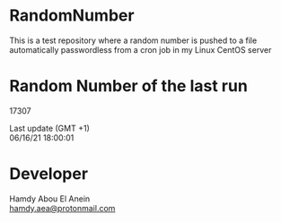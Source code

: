 # RandomNumber    
This is a test repository where a random number is pushed to a file automatically passwordless from a cron job in my Linux CentOS server    
# Random Number of the last run   
17307
      
Last update (GMT +1)    
06/16/21 18:00:01
# Developer    
Hamdy Abou El Anein   
hamdy.aea@protonmail.com
